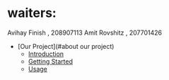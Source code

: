 # waiters:
Avihay Finish , 208907113
Amit Rovshitz , 207701426

- [Our Project](#about our project)
    - [Introduction](#introduction)
    - [Getting Started](#getting-started)
    - [Usage](#usage)
